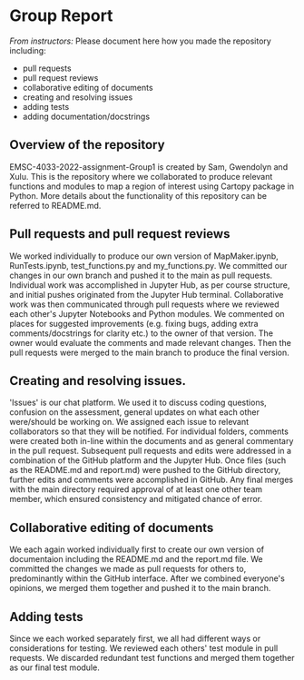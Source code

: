 # Group Report

*From instructors:* Please document here how you made the repository including:

- pull requests
- pull request reviews
- collaborative editing of documents
- creating and resolving issues
- adding tests
- adding documentation/docstrings


## Overview of the repository 

EMSC-4033-2022-assignment-Group1 is created by Sam, Gwendolyn and Xulu. This is the repository where we collaborated to produce relevant functions and modules to map a region of interest using 
Cartopy package in Python. More details about the functionality of this repository can be referred to README.md. 


## Pull requests and pull request reviews 

We worked individually to produce our own version of MapMaker.ipynb, RunTests.ipynb, test_functions.py and my_functions.py. We committed our changes in our own branch and pushed it to the main
as pull requests. 
Individual work was accomplished in Jupyter Hub, as per course structure, and initial pushes originated from the Jupyter Hub terminal.
Collaborative work was then communicated through pull requests where we reviewed each other's Jupyter Notebooks and Python modules. 
We commented on places for suggested improvements (e.g. fixing bugs, adding extra comments/docstrings for clarity etc.) to the owner of that version. 
The owner would evaluate the comments and made relevant changes. Then the pull requests were merged to the main branch to produce the final version. 


## Creating and resolving issues. 

'Issues' is our chat platform. 
We used it to discuss coding questions, confusion on the assessment, general updates on what each other were/should be working on. We assigned each issue to relevant collaborators so that they will be notified.
For individual folders, comments were created both in-line within the documents and as general commentary in the pull request.
Subsequent pull requests and edits were addressed in a combination of the GitHub platform and the Jupyter Hub. Once files (such as the README.md and report.md) were pushed to the GitHub directory, further edits and comments were accomplished in GitHub.
Any final merges with the main directory required approval of at least one other team member, which ensured consistency and mitigated chance of error.


## Collaborative editing of documents

We each again worked individually first to create our own version of documentaion including the README.md and the report.md file. We committed the changes we made as pull requests for others to, predominantly within the GitHub interface. After we combined everyone's opinions, we merged them together and pushed it to the main branch.    


## Adding tests

Since we each worked separately first, we all had different ways or considerations for testing. We reviewed each others' test module in pull requests. 
We discarded redundant test functions and merged them together as our final test module. 
  

   


